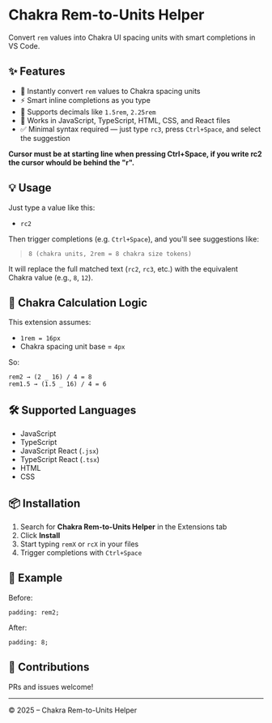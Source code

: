 # Chakra Rem-to-Units Helper

Convert `rem` values into Chakra UI spacing units with smart completions in VS Code.

## ✨ Features

- 🔄 Instantly convert `rem` values to Chakra spacing units
- ⚡ Smart inline completions as you type
- 🧠 Supports decimals like `1.5rem`, `2.25rem`
- 🧩 Works in JavaScript, TypeScript, HTML, CSS, and React files
- ✅ Minimal syntax required — just type `rc3`, press `Ctrl+Space`, and select the suggestion


**Cursor must be at starting line when pressing Ctrl+Space, if you write rc2 the cursor whould be behind the "r".**


## 💡 Usage

Just type a value like this:

- `rc2`

Then trigger completions (e.g. `Ctrl+Space`), and you'll see suggestions like:

> `8 (chakra units, 2rem = 8 chakra size tokens)`

It will replace the full matched text (`rc2`, `rc3`, etc.) with the equivalent Chakra value (e.g., `8`, `12`).

## 🔧 Chakra Calculation Logic

This extension assumes:

- `1rem = 16px`
- Chakra spacing unit base = `4px`

So:

```
rem2 → (2 _ 16) / 4 = 8
rem1.5 → (1.5 _ 16) / 4 = 6
```

## 🛠 Supported Languages

- JavaScript
- TypeScript
- JavaScript React (`.jsx`)
- TypeScript React (`.tsx`)
- HTML
- CSS

## 📦 Installation

1. Search for **Chakra Rem-to-Units Helper** in the Extensions tab
2. Click **Install**
3. Start typing `remX` or `rcX` in your files
4. Trigger completions with `Ctrl+Space`

## 🧪 Example

Before:

```
padding: rem2;
```

After:

```
padding: 8;
```

## 🤝 Contributions

PRs and issues welcome!

---

© 2025 – Chakra Rem-to-Units Helper

